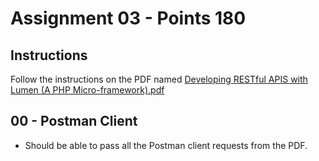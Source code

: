 # Assignment 03 - Points **180**

## Instructions

Follow the instructions on the PDF named [Developing RESTful APIS with Lumen (A PHP Micro-framework).pdf](Developing_RESTful_APIs_with_Lumen.pdf)

## 00 - Postman Client

- Should be able to pass all the Postman client requests from the PDF.
